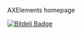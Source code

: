 AXElements homepage



[![Bitdeli Badge](https://d2weczhvl823v0.cloudfront.net/AXElements/axelements.github.com/trend.png)](https://bitdeli.com/free "Bitdeli Badge")

